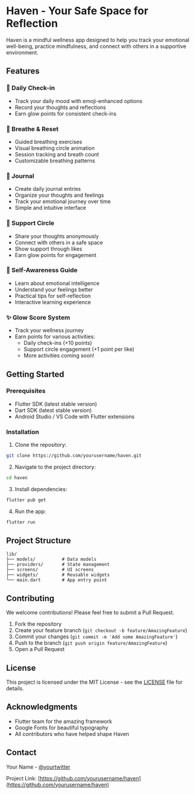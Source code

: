 # Haven - Your Safe Space for Reflection

Haven is a mindful wellness app designed to help you track your emotional well-being, practice mindfulness, and connect with others in a supportive environment.

## Features

### 🌟 Daily Check-in
- Track your daily mood with emoji-enhanced options
- Record your thoughts and reflections
- Earn glow points for consistent check-ins

### 🧘 Breathe & Reset
- Guided breathing exercises
- Visual breathing circle animation
- Session tracking and breath count
- Customizable breathing patterns

### 📝 Journal
- Create daily journal entries
- Organize your thoughts and feelings
- Track your emotional journey over time
- Simple and intuitive interface

### 💫 Support Circle
- Share your thoughts anonymously
- Connect with others in a safe space
- Show support through likes
- Earn glow points for engagement

### 🎯 Self-Awareness Guide
- Learn about emotional intelligence
- Understand your feelings better
- Practical tips for self-reflection
- Interactive learning experience

### ✨ Glow Score System
- Track your wellness journey
- Earn points for various activities:
  - Daily check-ins (+10 points)
  - Support circle engagement (+1 point per like)
  - More activities coming soon!

## Getting Started

### Prerequisites
- Flutter SDK (latest stable version)
- Dart SDK (latest stable version)
- Android Studio / VS Code with Flutter extensions

### Installation

1. Clone the repository:
```bash
git clone https://github.com/yourusername/haven.git
```

2. Navigate to the project directory:
```bash
cd haven
```

3. Install dependencies:
```bash
flutter pub get
```

4. Run the app:
```bash
flutter run
```

## Project Structure

```
lib/
├── models/          # Data models
├── providers/       # State management
├── screens/         # UI screens
├── widgets/         # Reusable widgets
└── main.dart        # App entry point
```

## Contributing

We welcome contributions! Please feel free to submit a Pull Request.

1. Fork the repository
2. Create your feature branch (`git checkout -b feature/AmazingFeature`)
3. Commit your changes (`git commit -m 'Add some AmazingFeature'`)
4. Push to the branch (`git push origin feature/AmazingFeature`)
5. Open a Pull Request

## License

This project is licensed under the MIT License - see the [LICENSE](LICENSE) file for details.

## Acknowledgments

- Flutter team for the amazing framework
- Google Fonts for beautiful typography
- All contributors who have helped shape Haven

## Contact

Your Name - [@yourtwitter](https://twitter.com/yourtwitter)

Project Link: [https://github.com/yourusername/haven](https://github.com/yourusername/haven)
